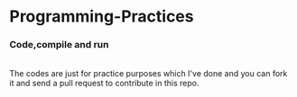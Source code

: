 # Programming-Practices
### Code,compile and run
</br>
The codes are just for practice purposes which I've done and you can fork it and send a pull request to contribute in this repo.
